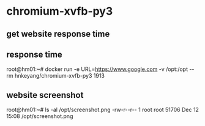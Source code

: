# chromium-xvfb-py3

## get website response time

## response time
root@hm01:~# docker run -e URL=https://www.google.com -v /opt:/opt --rm hnkeyang/chromium-xvfb-py3
1913

## website screenshot
root@hm01:~# ls -al /opt/screenshot.png 
-rw-r--r-- 1 root root 51706 Dec 12 15:08 /opt/screenshot.png
